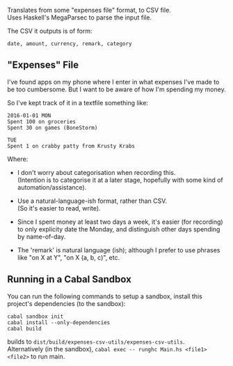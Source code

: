 Translates from some "expenses file" format, to CSV file.  
Uses Haskell's MegaParsec to parse the input file.

The CSV it outputs is of form:

```
date, amount, currency, remark, category
```

## "Expenses" File

I've found apps on my phone where I enter in what expenses I've made
to be too cumbersome. But I want to be aware of how I'm spending my money.

So I've kept track of it in a textfile something like:

```
2016-01-01 MON
Spent 100 on groceries
Spent 30 on games (BoneStorm)

TUE
Spent 1 on crabby patty from Krusty Krabs
```

Where:

* I don't worry about categorisation when recording this.  
    (Intention is to categorise it at a later stage,
     hopefully with some kind of automation/assistance).

* Use a natural-language-ish format, rather than CSV.  
    (So it's easier to read, write).

* Since I spent money at least two days a week, it's easier
  (for recording) to only explicity date the Monday,
  and distinguish other days spending by name-of-day.

* The 'remark' is natural language (ish); although I prefer to use
  phrases like "on X at Y", "on X (a, b, c)", etc.

## Running in a Cabal Sandbox

You can run the following commands to setup a sandbox, install this project's
dependencies (to the sandbox):

```
cabal sandbox init
cabal install --only-dependencies
cabal build
```

builds to `dist/build/expenses-csv-utils/expenses-csv-utils`.  
Alternatively (in the sandbox), `cabal exec -- runghc Main.hs <file1> <file2>`
to run main.
